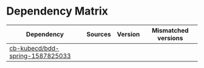 # Dependency Matrix

Dependency | Sources | Version | Mismatched versions
---------- | ------- | ------- | -------------------
[cb-kubecd/bdd-spring-1587825033](https://github.com/cb-kubecd/bdd-spring-1587825033.git) |  | []() | 
